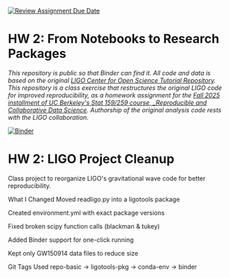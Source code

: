 [![Review Assignment Due Date](https://classroom.github.com/assets/deadline-readme-button-22041afd0340ce965d47ae6ef1cefeee28c7c493a6346c4f15d667ab976d596c.svg)](https://classroom.github.com/a/y12QcJaO)
# HW 2: From Notebooks to Research Packages

_This repository is public so that Binder can find it. All code and data is based on the original [LIGO Center for Open Science Tutorial Repository](https://github.com/losc-tutorial/LOSC_Event_tutorial). This repository is a class exercise that restructures the original LIGO code for improved reproducibility, as a homework assignment for the [Fall 2025 installment of UC Berkeley's Stat 159/259 course, _Reproducible and Collaborative Data Science](https://ucb-stat-159-f25.github.io/site/). Authorship of the original analysis code rests with the LIGO collaboration._

[![Binder](https://mybinder.org/badge_logo.svg)](https://mybinder.org/v2/gh/UCB-stat-159-f25/hw-2-cjtse/main?urlpath=lab/tree/LOSC_Event_tutorial.ipynb)

# HW 2: LIGO Project Cleanup
Class project to reorganize LIGO's gravitational wave code for better reproducibility.

What I Changed
Moved readligo.py into a ligotools package

Created environment.yml with exact package versions

Fixed broken scipy function calls (blackman & tukey)

Added Binder support for one-click running

Kept only GW150914 data files to reduce size

Git Tags Used
repo-basic → ligotools-pkg → conda-env → binder
